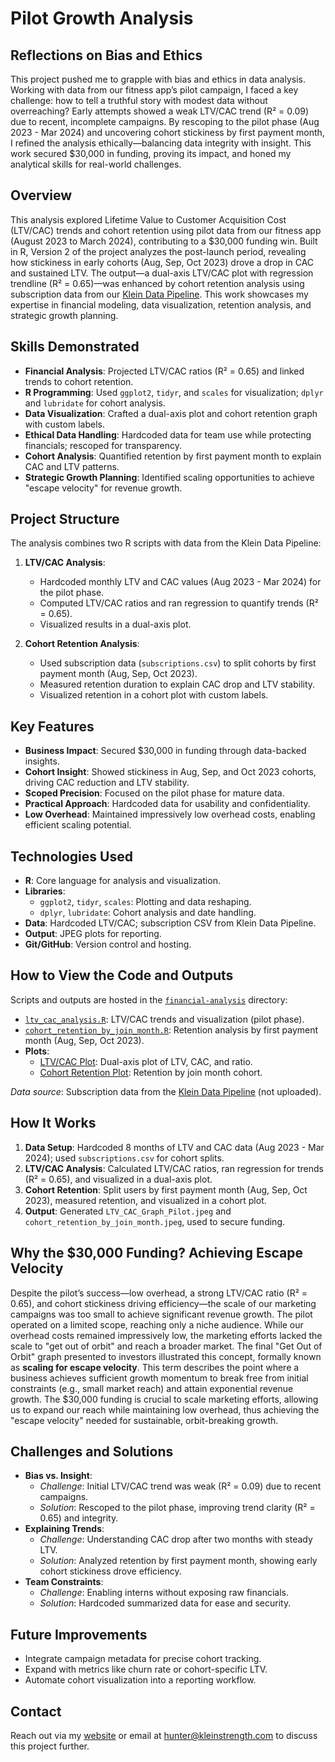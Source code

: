 # Pilot Growth Analysis

## Reflections on Bias and Ethics

This project pushed me to grapple with bias and ethics in data analysis. Working with data from our fitness app’s pilot campaign, I faced a key challenge: how to tell a truthful story with modest data without overreaching? Early attempts showed a weak LTV/CAC trend (R² = 0.09) due to recent, incomplete campaigns. By rescoping to the pilot phase (Aug 2023 - Mar 2024) and uncovering cohort stickiness by first payment month, I refined the analysis ethically—balancing data integrity with insight. This work secured $30,000 in funding, proving its impact, and honed my analytical skills for real-world challenges.

## Overview

This analysis explored Lifetime Value to Customer Acquisition Cost (LTV/CAC) trends and cohort retention using pilot data from our fitness app (August 2023 to March 2024), contributing to a $30,000 funding win. Built in R, Version 2 of the project analyzes the post-launch period, revealing how stickiness in early cohorts (Aug, Sep, Oct 2023) drove a drop in CAC and sustained LTV. The output—a dual-axis LTV/CAC plot with regression trendline (R² = 0.65)—was enhanced by cohort retention analysis using subscription data from our [Klein Data Pipeline](https://github.com/HunterKleinschmidt/analytics-portfolio/tree/main/data-processing). This work showcases my expertise in financial modeling, data visualization, retention analysis, and strategic growth planning.

## Skills Demonstrated

- **Financial Analysis**: Projected LTV/CAC ratios (R² = 0.65) and linked trends to cohort retention.
- **R Programming**: Used `ggplot2`, `tidyr`, and `scales` for visualization; `dplyr` and `lubridate` for cohort analysis.
- **Data Visualization**: Crafted a dual-axis plot and cohort retention graph with custom labels.
- **Ethical Data Handling**: Hardcoded data for team use while protecting financials; rescoped for transparency.
- **Cohort Analysis**: Quantified retention by first payment month to explain CAC and LTV patterns.
- **Strategic Growth Planning**: Identified scaling opportunities to achieve "escape velocity" for revenue growth.

## Project Structure

The analysis combines two R scripts with data from the Klein Data Pipeline:

1. **LTV/CAC Analysis**:
   - Hardcoded monthly LTV and CAC values (Aug 2023 - Mar 2024) for the pilot phase.
   - Computed LTV/CAC ratios and ran regression to quantify trends (R² = 0.65).
   - Visualized results in a dual-axis plot.

2. **Cohort Retention Analysis**:
   - Used subscription data (`subscriptions.csv`) to split cohorts by first payment month (Aug, Sep, Oct 2023).
   - Measured retention duration to explain CAC drop and LTV stability.
   - Visualized retention in a cohort plot with custom labels.

## Key Features

- **Business Impact**: Secured $30,000 in funding through data-backed insights.
- **Cohort Insight**: Showed stickiness in Aug, Sep, and Oct 2023 cohorts, driving CAC reduction and LTV stability.
- **Scoped Precision**: Focused on the pilot phase for mature data.
- **Practical Approach**: Hardcoded data for usability and confidentiality.
- **Low Overhead**: Maintained impressively low overhead costs, enabling efficient scaling potential.

## Technologies Used

- **R**: Core language for analysis and visualization.
- **Libraries**:
  - `ggplot2`, `tidyr`, `scales`: Plotting and data reshaping.
  - `dplyr`, `lubridate`: Cohort analysis and date handling.
- **Data**: Hardcoded LTV/CAC; subscription CSV from Klein Data Pipeline.
- **Output**: JPEG plots for reporting.
- **Git/GitHub**: Version control and hosting.

## How to View the Code and Outputs

Scripts and outputs are hosted in the [`financial-analysis`](https://github.com/HunterKleinschmidt/analytics-portfolio/tree/main/financial-analysis) directory:
- [`ltv_cac_analysis.R`](https://github.com/HunterKleinschmidt/analytics-portfolio/blob/main/financial-analysis/scripts/ltv_cac_analysis.R): LTV/CAC trends and visualization (pilot phase).
- [`cohort_retention_by_join_month.R`](https://github.com/HunterKleinschmidt/analytics-portfolio/blob/main/financial-analysis/scripts/cohort_retention_by_join_month.R): Retention analysis by first payment month (Aug, Sep, Oct 2023).
- **Plots**:
  - [LTV/CAC Plot](https://github.com/HunterKleinschmidt/analytics-portfolio/blob/main/financial-analysis/graphs/LTV_CAC_Graph_Pilot.jpeg): Dual-axis plot of LTV, CAC, and ratio.
  - [Cohort Retention Plot](https://github.com/HunterKleinschmidt/analytics-portfolio/blob/main/financial-analysis/graphs/cohort_retention_by_join_month.jpeg): Retention by join month cohort.

*Data source*: Subscription data from the [Klein Data Pipeline](https://github.com/HunterKleinschmidt/analytics-portfolio/tree/main/data-processing) (not uploaded).

## How It Works

1. **Data Setup**: Hardcoded 8 months of LTV and CAC data (Aug 2023 - Mar 2024); used `subscriptions.csv` for cohort splits.
2. **LTV/CAC Analysis**: Calculated LTV/CAC ratios, ran regression for trends (R² = 0.65), and visualized in a dual-axis plot.
3. **Cohort Retention**: Split users by first payment month (Aug, Sep, Oct 2023), measured retention, and visualized in a cohort plot.
4. **Output**: Generated `LTV_CAC_Graph_Pilot.jpeg` and `cohort_retention_by_join_month.jpeg`, used to secure funding.

## Why the $30,000 Funding? Achieving Escape Velocity

Despite the pilot’s success—low overhead, a strong LTV/CAC ratio (R² = 0.65), and cohort stickiness driving efficiency—the scale of our marketing campaigns was too small to achieve significant revenue growth. The pilot operated on a limited scope, reaching only a niche audience. While our overhead costs remained impressively low, the marketing efforts lacked the scale to "get out of orbit" and reach a broader market. The final "Get Out of Orbit" graph presented to investors illustrated this concept, formally known as **scaling for escape velocity**. This term describes the point where a business achieves sufficient growth momentum to break free from initial constraints (e.g., small market reach) and attain exponential revenue growth. The $30,000 funding is crucial to scale marketing efforts, allowing us to expand our reach while maintaining low overhead, thus achieving the "escape velocity" needed for sustainable, orbit-breaking growth.

## Challenges and Solutions

- **Bias vs. Insight**: 
  - *Challenge*: Initial LTV/CAC trend was weak (R² = 0.09) due to recent campaigns.
  - *Solution*: Rescoped to the pilot phase, improving trend clarity (R² = 0.65) and integrity.
- **Explaining Trends**: 
  - *Challenge*: Understanding CAC drop after two months with steady LTV.
  - *Solution*: Analyzed retention by first payment month, showing early cohort stickiness drove efficiency.
- **Team Constraints**: 
  - *Challenge*: Enabling interns without exposing raw financials.
  - *Solution*: Hardcoded summarized data for ease and security.

## Future Improvements

- Integrate campaign metadata for precise cohort tracking.
- Expand with metrics like churn rate or cohort-specific LTV.
- Automate cohort visualization into a reporting workflow.

## Contact

Reach out via my [website](https://hunterkleinschmidt.github.io/) or email at [hunter@kleinstrength.com](mailto:hunter@kleinstrength.com) to discuss this project further.
